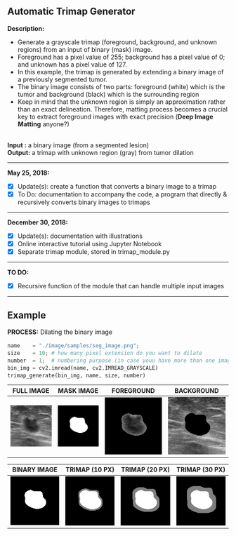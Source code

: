## Automatic Trimap Generator ##

<b>Description: </b> 
<ul>
<li/>Generate a grayscale trimap (foreground, background, and unknown regions) from an input of binary (mask) image.
<li/>Foreground has a pixel value of 255; background has a pixel value of 0; and unknown has a pixel value of 127.
<li/>In this example, the trimap is generated by extending a binary image of a previously segmented tumor. 
<li/>The binary image consists of two parts: foreground (white) which is the tumor and background (black) which is the surrounding region
<li/>Keep in mind that the unknown region is simply an approximation rather than an exact delineation. Therefore, matting process becomes a crucial key to extract foreground images with exact precision (<b>Deep Image Matting</b> anyone?)
</ul>
<br /><b>Input :</b> a binary image (from a segmented lesion)
<br /><b>Output:</b> a trimap with unknown region (gray) from tumor dilation
<hr />
<b>May 25, 2018: </b> <br/>

- [x] Update(s): create a function that converts a binary image to a trimap
- [x] To Do: documentation to accompany the code, a program that directly & recursively converts binary images to trimaps 
---
<b>December 30, 2018: </b> <br/>

- [x] Update(s): documentation with illustrations
- [x] Online interactive tutorial using Jupyter Notebook
- [x] Separate trimap module, stored in trimap_module.py

---
<b> TO DO: </b> <br/>
- [x] Recursive function of the module that can handle multiple input images

---
## Example ##

**PROCESS:** Dilating the binary image <br/>
```python
name    = "./image/samples/seg_image.png";
size    = 10; # how many pixel extension do you want to dilate
number  = 1;  # numbering purpose (in case youu have more than one image)
bin_img = cv2.imread(name, cv2.IMREAD_GRAYSCALE)
trimap_generate(bin_img, name, size, number)
```
|**FULL IMAGE**| **MASK IMAGE**|**FOREGROUND**| **BACKGROUND**|
|:----------:|:----------:|:----------:|:----------:|
|![alt text](./images/examples/full_img.png)| ![alt text](./images/examples/seg_img.png) |  ![alt text](./images/examples/fg_img.png) | ![alt text](./images/examples/bg_img.png) 

|**BINARY IMAGE**|**TRIMAP (10 PX)**|**TRIMAP (20 PX)**|**TRIMAP (30 PX)**|
|:----------:|:----------:|:----------:|:----------:|
|![alt text](./images/examples/seg_img.png)|![alt text](./images/examples/trimap.png)|![alt text](./images/examples/trimap_20.png)|![alt text](./images/examples/trimap_30.png)| 
